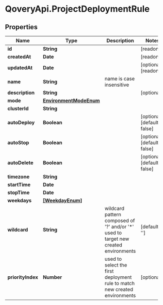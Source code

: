 # QoveryApi.ProjectDeploymentRule

## Properties

Name | Type | Description | Notes
------------ | ------------- | ------------- | -------------
**id** | **String** |  | [readonly] 
**createdAt** | **Date** |  | [readonly] 
**updatedAt** | **Date** |  | [optional] [readonly] 
**name** | **String** | name is case insensitive | 
**description** | **String** |  | [optional] 
**mode** | [**EnvironmentModeEnum**](EnvironmentModeEnum.md) |  | 
**clusterId** | **String** |  | 
**autoDeploy** | **Boolean** |  | [optional] [default to false]
**autoStop** | **Boolean** |  | [optional] [default to false]
**autoDelete** | **Boolean** |  | [optional] [default to false]
**timezone** | **String** |  | 
**startTime** | **Date** |  | 
**stopTime** | **Date** |  | 
**weekdays** | [**[WeekdayEnum]**](WeekdayEnum.md) |  | 
**wildcard** | **String** | wildcard pattern composed of &#39;?&#39; and/or &#39;*&#39; used to target new created environments | [default to &#39;&#39;]
**priorityIndex** | **Number** | used to select the first deployment rule to match new created environments | [optional] 


